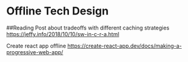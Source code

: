 # Offline Tech Design

##Reading
Post about tradeoffs with different caching strategies
https://jeffy.info/2018/10/10/sw-in-c-r-a.html

Create react app offline
https://create-react-app.dev/docs/making-a-progressive-web-app/

